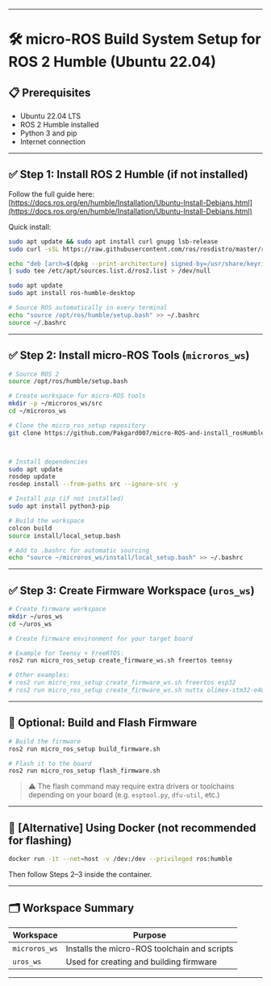 
---

# 🛠️ micro-ROS Build System Setup for ROS 2 Humble (Ubuntu 22.04)

## 📋 Prerequisites

* Ubuntu 22.04 LTS
* ROS 2 Humble installed
* Python 3 and pip
* Internet connection

---

## ✅ Step 1: Install ROS 2 Humble (if not installed)

Follow the full guide here: [https://docs.ros.org/en/humble/Installation/Ubuntu-Install-Debians.html](https://docs.ros.org/en/humble/Installation/Ubuntu-Install-Debians.html)

Quick install:

```bash
sudo apt update && sudo apt install curl gnupg lsb-release
sudo curl -sSL https://raw.githubusercontent.com/ros/rosdistro/master/ros.key -o /usr/share/keyrings/ros-archive-keyring.gpg

echo "deb [arch=$(dpkg --print-architecture) signed-by=/usr/share/keyrings/ros-archive-keyring.gpg] http://packages.ros.org/ros2/ubuntu $(lsb_release -cs) main" \
| sudo tee /etc/apt/sources.list.d/ros2.list > /dev/null

sudo apt update
sudo apt install ros-humble-desktop

# Source ROS automatically in every terminal
echo "source /opt/ros/humble/setup.bash" >> ~/.bashrc
source ~/.bashrc
```

---

## ✅ Step 2: Install micro-ROS Tools (`microros_ws`)

```bash
# Source ROS 2
source /opt/ros/humble/setup.bash

# Create workspace for micro-ROS tools
mkdir -p ~/microros_ws/src
cd ~/microros_ws

# Clone the micro_ros_setup repository
git clone https://github.com/Pakgard007/micro-ROS-and-install_rosHumble.git src/micro_ros_setup



# Install dependencies
sudo apt update
rosdep update
rosdep install --from-paths src --ignore-src -y

# Install pip (if not installed)
sudo apt install python3-pip

# Build the workspace
colcon build
source install/local_setup.bash

# Add to .bashrc for automatic sourcing
echo "source ~/microros_ws/install/local_setup.bash" >> ~/.bashrc
```

---

## ✅ Step 3: Create Firmware Workspace (`uros_ws`)

```bash
# Create firmware workspace
mkdir ~/uros_ws
cd ~/uros_ws

# Create firmware environment for your target board

# Example for Teensy + FreeRTOS:
ros2 run micro_ros_setup create_firmware_ws.sh freertos teensy

# Other examples:
# ros2 run micro_ros_setup create_firmware_ws.sh freertos esp32
# ros2 run micro_ros_setup create_firmware_ws.sh nuttx olimex-stm32-e407
```

---

## 🔧 Optional: Build and Flash Firmware

```bash
# Build the firmware
ros2 run micro_ros_setup build_firmware.sh

# Flash it to the board
ros2 run micro_ros_setup flash_firmware.sh
```

> ⚠️ The flash command may require extra drivers or toolchains depending on your board (e.g. `esptool.py`, `dfu-util`, etc.)

---

## 🐳 \[Alternative] Using Docker (not recommended for flashing)

```bash
docker run -it --net=host -v /dev:/dev --privileged ros:humble
```

Then follow Steps 2–3 inside the container.

---

## 🗂️ Workspace Summary

| Workspace     | Purpose                                      |
| ------------- | -------------------------------------------- |
| `microros_ws` | Installs the micro-ROS toolchain and scripts |
| `uros_ws`     | Used for creating and building firmware      |

---

